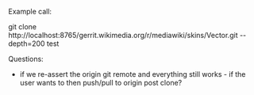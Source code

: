 
Example call:

git clone http://localhost:8765/gerrit.wikimedia.org/r/mediawiki/skins/Vector.git --depth=200 test

Questions:

- if we re-assert the origin git remote and everything still works - if the user wants to then push/pull to origin post clone?